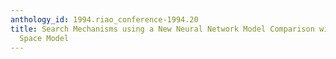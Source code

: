 ```yaml
---
anthology_id: 1994.riao_conference-1994.20
title: Search Mechanisms using a New Neural Network Model Comparison with the Vector
  Space Model
---
```

